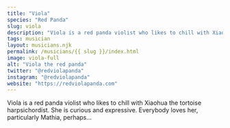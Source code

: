 ```yaml
---
title: "Viola"
species: "Red Panda"
slug: viola
description: "Viola is a red panda violist who likes to chill with Xiaohua the tortoise harpsichordist. She is curious and expressive. Everybody loves her, particularly Mathia, perhaps…"
tags: musician
layout: musicians.njk
permalink: /musicians/{{ slug }}/index.html
image: viola-full
alt: "Viola the red panda"
twitter: "@redviolapanda"
instagram: "@redviolapanda"
website: "https://redviolapanda.com"
---
```

Viola is a red panda violist who likes to chill with Xiaohua the tortoise harpsichordist. She is curious and expressive. Everybody loves her, particularly Mathia, perhaps…
